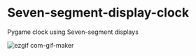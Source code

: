 # Seven-segment-display-clock
Pygame clock using Seven-segment displays



![ezgif com-gif-maker](https://user-images.githubusercontent.com/81440170/143935326-c67ee2e2-b6b2-4ba8-90f3-9a1a1cef0071.gif)

